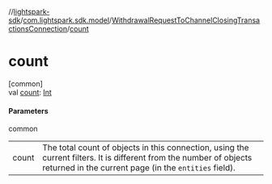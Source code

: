//[lightspark-sdk](../../../index.md)/[com.lightspark.sdk.model](../index.md)/[WithdrawalRequestToChannelClosingTransactionsConnection](index.md)/[count](count.md)

# count

[common]\
val [count](count.md): [Int](https://kotlinlang.org/api/latest/jvm/stdlib/kotlin/-int/index.html)

#### Parameters

common

| | |
|---|---|
| count | The total count of objects in this connection, using the current filters. It is different from the number of objects returned in the current page (in the `entities` field). |
